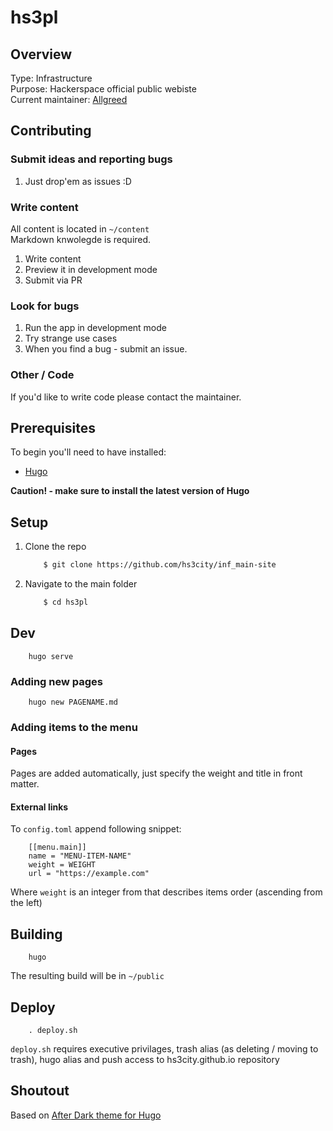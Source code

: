# hs3pl

## Overview

Type: Infrastructure     
Purpose: Hackerspace official public webiste       
Current maintainer: [Allgreed](https://github.com/allgreed)    

## Contributing

### Submit ideas and reporting bugs
1. Just drop'em as issues :D

### Write content

All content is located in ```~/content```   
Markdown knwolegde is required.

1. Write content
2. Preview it in development mode
3. Submit via PR

### Look for bugs
1. Run the app in development mode
2. Try strange use cases
3. When you find a bug - submit an issue.

### Other / Code

If you'd like to write code please contact the maintainer.

## Prerequisites

To begin you'll need to have installed:

+ [Hugo](https://gohugo.io/)

<!-- + [Node.js](https://nodejs.org/en/) -->
<!-- + npm (comes with Node.js) -->

<!-- + gulp-cli

    ```sh
        $ npm i -g gulp-cli
    ```    
     -->

**Caution! - make sure to install the latest version of Hugo**

## Setup

1. Clone the repo

    ```sh
        $ git clone https://github.com/hs3city/inf_main-site
    ```    
    
2. Navigate to the main folder

    ```sh
        $ cd hs3pl
    ```    
    
<!-- 3. Fetch dependencies

    ```sh
        $ npm i
    ```     -->

## Dev

```
    hugo serve
```

### Adding new pages

```
    hugo new PAGENAME.md
```

### Adding items to the menu

#### Pages

Pages are added automatically, just specify the weight and title in front matter.

#### External links

To ```config.toml``` append following snippet:

```
    [[menu.main]]
    name = "MENU-ITEM-NAME"
    weight = WEIGHT
    url = "https://example.com"
```

Where ```weight``` is an integer from that describes items order (ascending from the left)

<!-- 1. Run the build system in development mode

    ```sh
        $ gulp dev
    ```
*Do please note:* Once inited the build system watches for changes

2. Serve hs-budget-front/dev locally to preview your work

### I'm a noob, can't serve for shit :c

That's ok, dawng, just:

1. Install live-server globally

    ```sh
        $ npm i -g live-server
    ```

2. Enter development folder

    ```sh
        $ cd dev
    ```

3. Start the server

    ```sh
        $ live-server
    ``` -->

## Building

```
    hugo
```

The resulting build will be in ```~/public```

## Deploy

```
    . deploy.sh
```

```deploy.sh``` requires executive privilages, trash alias (as deleting / moving to trash), hugo alias and push access to hs3city.github.io repository

## Shoutout

Based on [After Dark theme for Hugo](https://comfusion.github.io/after-dark/)
